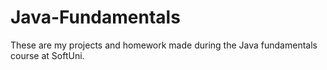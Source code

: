 # Java-Fundamentals
These are my projects and homework made during the Java fundamentals course at SoftUni.



